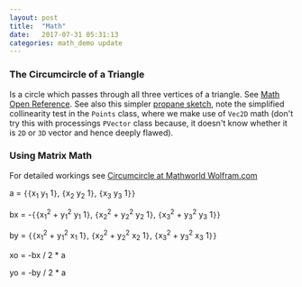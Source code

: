 ```yaml
---
layout: post
title:  "Math"
date:   2017-07-31 05:31:13
categories: math_demo update
---
```


### The Circumcircle of a Triangle ###

Is a circle which passes through all three vertices of a triangle. See [Math Open Reference][math_open]. See also this simpler [propane sketch][circumcircle_sketch], note the simplified collinearity test in the `Points` class, where we make use of `Vec2D` math (don't try this with processings `PVector` class because, it doesn't know whether it is `2D` or `3D` vector and hence deeply flawed).

### Using Matrix Math ###

For detailed workings see [Circumcircle at Mathworld Wolfram.com][circumcircle]

a = `{{`x<sub>1</sub> y<sub>1</sub> 1`}`, `{`x<sub>2</sub> y<sub>2</sub> 1`}`, `{`x<sub>3</sub> y<sub>3</sub> 1`}}`

bx = -`{{`x<sub>1</sub><sup>2</sup> + y<sub>1</sub><sup>2</sup> y<sub>1</sub> 1`}`, `{`x<sub>2</sub><sup>2</sup> + y<sub>2</sub><sup>2</sup> y<sub>2</sub> 1`}`, `{`x<sub>3</sub><sup>2</sup> + y<sub>3</sub><sup>2</sup> y<sub>3</sub> 1`}}`

by = `{{`x<sub>1</sub><sup>2</sup> + y<sub>1</sub><sup>2</sup> x<sub>1</sub> 1`}`, `{`x<sub>2</sub><sup>2</sup> + y<sub>2</sub><sup>2</sup> x<sub>2</sub> 1`}`, `{`x<sub>3</sub><sup>2</sup> + y<sub>3</sub><sup>2</sup> x<sub>3</sub> 1`}}`

xo = -bx / 2 * a

yo = -by / 2 * a


[math_open]:http://www.mathopenref.com/trianglecircumcircle.html
[circumcircle]:http://mathworld.wolfram.com/Circumcircle.html
[circumcircle_sketch]:https://github.com/ruby-processing/propane-examples/blob/master/processing_app/library/vecmath/vec2d/circumcircle_sketch.rb
